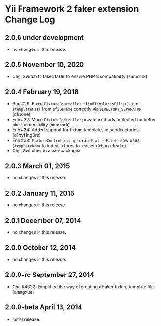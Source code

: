 Yii Framework 2 faker extension Change Log
==============================================

2.0.6 under development
-----------------------

- no changes in this release.


2.0.5 November 10, 2020
-----------------------

- Chg: Switch to faker/faker to ensure PHP 8 compatibility (samdark)


2.0.4 February 19, 2018
-----------------------

- Bug #29: Fixed `FixtureController::findTemplatesFiles()` trim `$templatePath` from `$fileName` correctly via `DIRECTORY_SEPARATOR` (ofixone)
- Enh #22: Made `FixtureController` private methods protected for better class extensibility (samdark)
- Enh #24: Added support for fixture templates in subdirectories (d1rtyf1ng3rs)
- Enh #28: `FixtureController::generateFixtureFile()` now uses `$templateName` to index fixtures for easier debug (drsdre)
- Chg: Switched to asset-packagist


2.0.3 March 01, 2015
--------------------

- no changes in this release.


2.0.2 January 11, 2015
----------------------

- no changes in this release.


2.0.1 December 07, 2014
-----------------------

- no changes in this release.


2.0.0 October 12, 2014
----------------------

- no changes in this release.


2.0.0-rc September 27, 2014
---------------------------

- Chg #4622: Simplified the way of creating a Faker fixture template file (qiangxue)


2.0.0-beta April 13, 2014
-------------------------

- Initial release.
